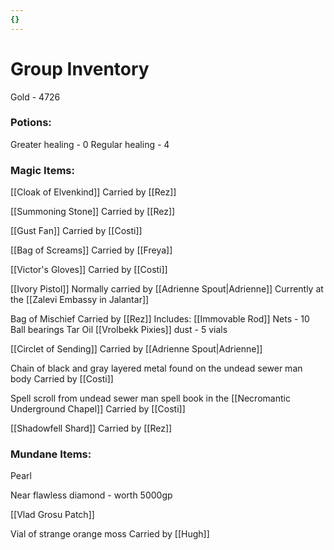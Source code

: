 ```yaml
---
{}
---
```

# Group Inventory
Gold - 4726

### Potions:
Greater healing - 0 
Regular healing - 4

### Magic Items:

[[Cloak of Elvenkind]]
Carried by [[Rez]]

[[Summoning Stone]]
Carried by [[Rez]]

[[Gust Fan]]
Carried by [[Costi]]

[[Bag of Screams]]
Carried by [[Freya]]

[[Victor's Gloves]]
Carried by [[Costi]]

[[Ivory Pistol]]
Normally carried by [[Adrienne Spout|Adrienne]] 
Currently at the [[Zalevi Embassy in Jalantar]]

Bag of Mischief 
Carried by [[Rez]]
Includes:
	[[Immovable Rod]]
	Nets - 10
	Ball bearings
	Tar
	Oil
	[[Vrolbekk Pixies]] dust - 5 vials

[[Circlet of Sending]]
Carried by [[Adrienne Spout|Adrienne]]

Chain of black and gray layered metal found on the undead sewer man body
Carried by [[Costi]]

Spell scroll from undead sewer man spell book in the [[Necromantic Underground Chapel]]
Carried by [[Costi]]

[[Shadowfell Shard]] 
Carried by [[Rez]]

### Mundane Items:

Pearl

Near flawless diamond - worth 5000gp 

[[Vlad Grosu Patch]]

Vial of strange orange moss
Carried by [[Hugh]]



